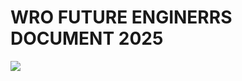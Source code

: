 # WRO FUTURE ENGINERRS DOCUMENT 2025
![](https://cdn.imgbin.com/21/18/0/imgbin-yothinburana-school-debsirin-samutprakarn-school-wat-suthiwararam-school-dusit-district-school-16LrEfAGcNKvJE4TeZJAJ7mgr.jpg)
